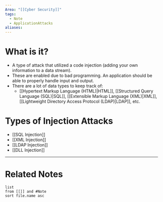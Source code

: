 ```yaml
---
Area: "[[Cyber Security]]"
tags:
  - Note
  - ApplicationAttacks
aliases:
---
```

# What is it?
- A type of attack that utilized a code injection (adding your own information to a data stream).
- These are enabled due to bad programming. An application should be able to properly handle input and output.
- There are a lot of data types to keep track of:
	- [[Hypertext Markup Language (HTML)|HTML]], [[Structured Query Language (SQL)|SQL]], [[Extensible Markup Language (XML)|XML]], [[Lightweight Directory Access Protocol (LDAP)|LDAP]], etc.

# Types of Injection Attacks
- [[SQL Injection]]
- [[XML Injection]]
- [[LDAP Injection]]
- [[DLL Injection]]


---
# Related Notes
```dataview
list
from [[]] and #Note 
sort file.name asc
```
